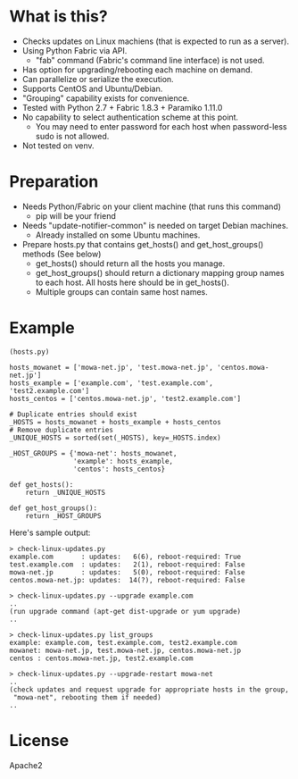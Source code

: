 # What is this?

 * Checks updates on Linux machiens (that is expected to run as a server).
 * Using Python Fabric via API.
     * "fab" command (Fabric's command line interface) is not used.
 * Has option for upgrading/rebooting each machine on demand.
 * Can parallelize or serialize the execution.
 * Supports CentOS and Ubuntu/Debian.
 * "Grouping" capability exists for convenience.
 * Tested with Python 2.7 + Fabric 1.8.3 + Paramiko 1.11.0
 * No capability to select authentication scheme at this point.
     * You may need to enter password for each host when password-less sudo
     is not allowed.
 * Not tested on venv.

# Preparation

 * Needs Python/Fabric on your client machine (that runs this command)
     * pip will be your friend
 * Needs "update-notifier-common" is needed on target Debian machines.
     * Already installed on some Ubuntu machines.
 * Prepare hosts.py that contains get_hosts() and get_host_groups() methods
   (See below)
     * get_hosts() should return all the hosts you manage.
     * get_host_groups() should return a dictionary mapping group names to
       each host. All hosts here should be in get_hosts().
     * Multiple groups can contain same host names.

# Example

    (hosts.py)
    
    hosts_mowanet = ['mowa-net.jp', 'test.mowa-net.jp', 'centos.mowa-net.jp']
    hosts_example = ['example.com', 'test.example.com', 'test2.example.com']
    hosts_centos = ['centos.mowa-net.jp', 'test2.example.com']
    
    # Duplicate entries should exist
    _HOSTS = hosts_mowanet + hosts_example + hosts_centos
    # Remove duplicate entries
    _UNIQUE_HOSTS = sorted(set(_HOSTS), key=_HOSTS.index)
    
    _HOST_GROUPS = {'mowa-net': hosts_mowanet,
                    'example': hosts_example,
                    'centos': hosts_centos}
    
    def get_hosts():
        return _UNIQUE_HOSTS
    
    def get_host_groups():
        return _HOST_GROUPS

Here's sample output:

    > check-linux-updates.py
    example.com       : updates:   6(6), reboot-required: True
    test.example.com  : updates:   2(1), reboot-required: False
    mowa-net.jp       : updates:   5(0), reboot-required: False
    centos.mowa-net.jp: updates:  14(?), reboot-required: False
    
    > check-linux-updates.py --upgrade example.com
    ..
    (run upgrade command (apt-get dist-upgrade or yum upgrade)
    ..
    
    > check-linux-updates.py list_groups
    example: example.com, test.example.com, test2.example.com
    mowanet: mowa-net.jp, test.mowa-net.jp, centos.mowa-net.jp
    centos : centos.mowa-net.jp, test2.example.com
    
    > check-linux-updates.py --upgrade-restart mowa-net
    ..
    (check updates and request upgrade for appropriate hosts in the group,
     "mowa-net", rebooting them if needed)
    ..

# License

Apache2
